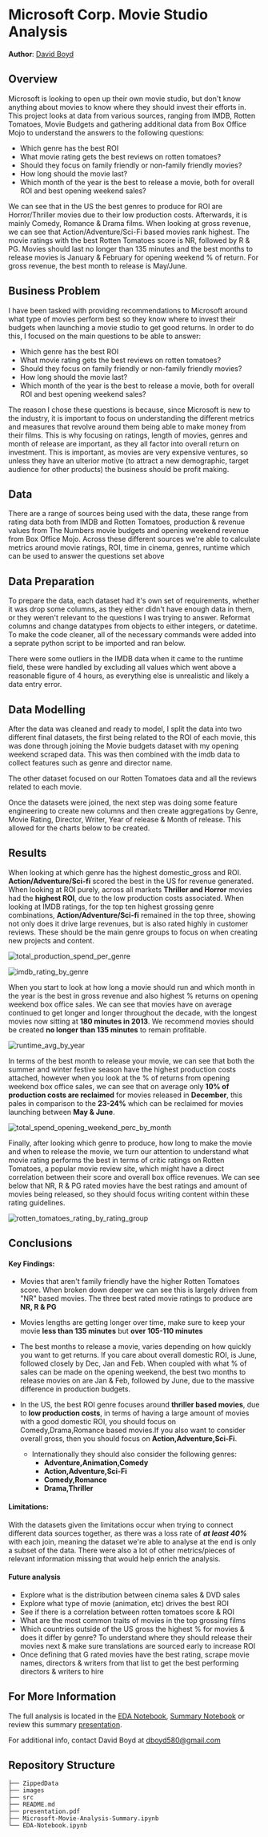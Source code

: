 # Microsoft Corp. Movie Studio Analysis

**Author**: [David Boyd](mailto:dboyd580@gmail.com)


## Overview

Microsoft is looking to open up their own movie studio, but don't know anything about movies to know where they should invest their efforts in. This project looks at data from various sources, ranging from IMDB, Rotten Tomatoes, Movie Budgets and gathering additional data from Box Office Mojo to understand the answers to the following questions:

- Which genre has the best ROI
- What movie rating gets the best reviews on rotten tomatoes?
- Should they focus on family friendly or non-family friendly movies?
- How long should the movie last?
- Which month of the year is the best to release a movie, both for overall ROI and best opening weekend sales?

We can see that in the US the best genres to produce for ROI are Horror/Thriller movies due to their low production costs. Afterwards, it is mainly Comedy, Romance & Drama films. When looking at gross revenue, we can see that Action/Adventure/Sci-Fi based movies rank highest. The movie ratings with the best Rotten Tomatoes score is NR, followed by R & PG. Movies should last no longer than 135 minutes and the best months to release movies is January & February for opening weekend % of return. For gross revenue, the best month to release is May/June.


## Business Problem

I have been tasked with providing recommendations to Microsoft around what type of movies perform best so they know where to invest their budgets when launching a movie studio to get good returns. In order to do this, I focused on the main questions to be able to answer:

- Which genre has the best ROI
- What movie rating gets the best reviews on rotten tomatoes?
- Should they focus on family friendly or non-family friendly movies?
- How long should the movie last?
- Which month of the year is the best to release a movie, both for overall ROI and best opening weekend sales?

The reason I chose these questions is because, since Microsoft is new to the industry, it is important to focus on understanding the different metrics and measures that revolve around them being able to make money from their films. This is why focusing on ratings, length of movies, genres and month of release are important, as they all factor into overall return on investment. This is important, as movies are very expensive ventures, so unless they have an ulterior motive (to attract a new demographic, target audience for other products) the business should be profit making.


## Data

There are a range of sources being used with the data, these range from rating data both from IMDB and Rotten Tomatoes, production & revenue values from The Numbers movie budgets and opening weekend revenue from Box Office Mojo. Across these different sources we're able to calculate metrics around movie ratings, ROI, time in cinema, genres, runtime which can be used to answer the questions set above


## Data Preparation

To prepare the data, each dataset had it's own set of requirements, whether it was drop some columns, as they either didn't have enough data in them, or they weren't relevant to the questions I was trying to answer. Reformat columns and change datatypes from objects to either integers, or datetime. To make the code cleaner, all of the necessary commands were added into a seprate python script to be imported and ran below.

There were some outliers in the IMDB data when it came to the runtime field, these were handled by excluding all values which went above a reasonable figure of 4 hours, as everything else is unrealistic and likely a data entry error.

## Data Modelling

After the data was cleaned and ready to model, I split the data into two different final datasets, the first being related to the ROI of each movie, this was done through joining the Movie budgets dataset with my opening weekend scraped data. This was then combined with the imdb data to collect features such as genre and director name.

The other dataset focused on our Rotten Tomatoes data and all the reviews related to each movie.

Once the datasets were joined, the next step was doing some feature engineering to create new columns and then create aggregations by Genre, Movie Rating, Director, Writer, Year of release & Month of release. This allowed for the charts below to be created.


## Results

When looking at which genre has the highest domestic_gross and ROI. **Action/Adventure/Sci-fi** scored the best in the US for revenue generated. When looking at ROI purely, across all markets **Thriller and Horror** movies had the **highest ROI**, due to the low production costs associated. When looking at IMDB ratings, for the top ten highest grossing genre combinations, **Action/Adventure/Sci-fi** remained in the top three, showing not only does it drive large revenues, but is also rated highly in customer reviews. These should be the main genre groups to focus on when creating new projects and content.

![total_production_spend_per_genre](https://github.com/db495/phase-1-project-microsoft-movie-analysis/blob/master/images/total_production_spend_per_genre.png)

![imdb_rating_by_genre](https://github.com/db495/phase-1-project-microsoft-movie-analysis/blob/master/images/imdb_rating_by_genre.png)

When you start to look at how long a movie should run and which month in the year is the best in gross revenue and also highest % returns on opening weekend box office sales. We can see that movies have on average continued to get longer and longer throughout the decade, with the longest movies now sitting at **180 minutes in 2013**. We recommend movies should be created **no longer than 135 minutes** to remain profitable.

![runtime_avg_by_year](https://github.com/db495/phase-1-project-microsoft-movie-analysis/blob/master/images/runtime_avg_by_year.png)

In terms of the best month to release your movie, we can see that both the summer and winter festive season have the highest production costs attached, however when you look at the % of returns from opening weekend box office sales, we can see that on average only **10% of production costs are reclaimed** for movies released in **December**, this pales in comparison to the **23-24%** which can be reclaimed for movies launching between **May & June**.

![total_spend_opening_weekend_perc_by_month](https://github.com/db495/phase-1-project-microsoft-movie-analysis/blob/master/images/total_spend_opening_weekend_perc_by_month.png)

Finally, after looking which genre to produce, how long to make the movie and when to release the movie, we turn our attention to understand what movie rating performs the best in terms of critic ratings on Rotten Tomatoes, a popular movie review site, which might have a direct correlation between their score and overall box office revenues. We can see below that NR, R & PG rated movies have the best ratings and amount of movies being released, so they should focus writing content within these rating guidelines.

![rotten_tomatoes_rating_by_rating_group](https://github.com/db495/phase-1-project-microsoft-movie-analysis/blob/master/images/rotten_tomatoes_rating_by_rating_group.png)


## Conclusions
#### Key Findings:
- Movies that aren't family friendly have the higher Rotten Tomatoes score. When broken down deeper we can see this is largely driven from "NR" based movies. The three best rated movie ratings to produce are **NR, R & PG**
- Movies lengths are getting longer over time, make sure to keep your movie **less than 135 minutes** but **over 105-110 minutes**
- The best months to release a movie, varies depending on how quickly you want to get returns. If you care about overall domestic ROI, is June, followed closely by Dec, Jan and Feb. When coupled with what % of sales can be made on the opening weekend, the best two months to release movies on are Jan & Feb, followed by June, due to the massive difference in production budgets.
- In the US, the best ROI genre focuses around **thriller based movies**, due to **low production costs**, in terms of having a large amount of movies with a good domestic ROI, you should focus on Comedy,Drama,Romance based movies.If you also want to consider overall gross, then you should focus on **Action,Adventure,Sci-Fi**.

    - Internationally they should also consider the following genres: 
         - **Adventure,Animation,Comedy**
         - **Action,Adventure,Sci-Fi**
         - **Comedy,Romance**
         - **Drama,Thriller**

#### Limitations:
With the datasets given the limitations occur when trying to connect different data sources together, as there was a loss rate of ***at least 40%*** with each join, meaning the dataset we're able to analyse at the end is only a subset of the data. There were also a lot of other metrics/pieces of relevant information missing that would help enrich the analysis.

#### Future analysis 
- Explore what is the distribution between cinema sales & DVD sales
- Explore what type of movie (animation, etc) drives the best ROI
- See if there is a correlation between rotten tomatoes score & ROI
- What are the most common traits of movies in the top grossing films
- Which countries outside of the US gross the highest % for movies & does it differ by genre? To understand where they should release their movies next & make sure translations are sourced early to increase ROI
- Once defining that G rated movies have the best rating, scrape movie names, directors & writers from that list to get the best performing directors & writers to hire

## For More Information

The full analysis is located in the [EDA Notebook](https://github.com/db495/microsoft-movie-analysis/blob/main/EDA-notebook.ipynb), [Summary Notebook](https://github.com/db495/microsoft-movie-analysis/blob/main/Microsoft-Movie-Analysis-Summary.ipynb) or review this summary [presentation](https://github.com/db495/phase-1-project-microsoft-movie-analysis/blob/master/presentation.pdf).

For additional info, contact David Boyd at [dboyd580@gmail.com](mailto:dboyd580@gmail.com)


## Repository Structure

```
├── ZippedData
├── images
├── src
├── README.md
├── presentation.pdf
├── Microsoft-Movie-Analysis-Summary.ipynb
└── EDA-Notebook.ipynb
```
